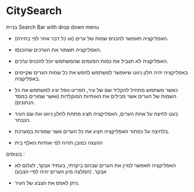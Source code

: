 # CitySearch

בניית Search Bar with drop down menu
- האפליקציה תאפשר להכניס שמות של ערים (או כל דבר אחר לפי בחירה).
- האפליקציה תשמור את הערכים שהוכנסו.
- האפליקציה לא תגביל את כמות הפעמים שהמשתמש יוכל להכניס ערכים.
- באפליקציה יהיה חלון ניווט שיאפשר למשתמש לחפש את כל שמות הערים שקיימים
באפליקציה.

- כאשר משתמש מתחיל להקליד שם של עיר, תפריט נופל יציג למשתמש את כל השמות
של הערים אשר מכילים את האותיות המוקלדות (ואשר שמורים במסד הנתונים).
- בעט לחיצה על אחת הערים, האפליקציה תציג מתחת לחלון ניווט את שם העיר הנבחר.
- בלחיצה על כפתור האפליקציה תציג את כל הערים אשר שמורות במערכת.
- ההצגה כמובן תהיה לפי אותיות האלף בית

בונוסים :
- האפליקציה תאפשר למיין את הערים שבהם ביקרתי, בעתיד אבקר, לעלום לא אבקר.
(המלצה מיון הערים יהיה לפיי הצבע)

- ניתן לאפס את הצבע של העיר.
